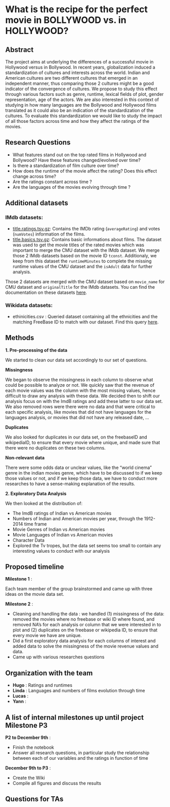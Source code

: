 # **What is the recipe for the perfect movie in BOLLYWOOD vs. in HOLLYWOOD?**

## Abstract
The project aims at underlying the differences of a successful movie in Hollywood versus in Bollywood. In recent years, globalization induced a standardization of cultures and interests across the world. Indian and American cultures are two different cultures that emerged in an independent manner, thus comparing those 2 cultures might be a good indicator of the convergence of cultures. We propose to study this effect through various factors such as genre, runtime, lexical fields of plot, gender representation, age of the actors. We are also interested in this context of studying in how many languages are the Bollywood and Hollywood films translated as it could also be an indication of the standardization of the cultures. To evaluate this standardization we would like to study the impact of all those factors across time and how they affect the ratings of the movies.

## Research Questions
- What features stand out on the top rated films in Hollywood and Bollywood? Have these features changed/evolved over time?
- Is there a standardization of film culture over time?
- How does the runtime of the movie affect the rating? Does this effect change across time? 
- Are the ratings constant across time ?
- Are the languages of the movies evolving through time ?

## Additional datasets

### IMdb datasets:
- [title.ratings.tsv.gz](https://datasets.imdbws.com/title.ratings.tsv.gz): Contains the IMDb rating (`averageRating`) and votes (`numVotes`) information of the films.
- [title.basics.tsv.gz](https://datasets.imdbws.com/title.basics.tsv.gz): Contains basic informations about films. The dataset was used to get the movie titles of the rated movies which was important to merge the CMU dataset with the IMdb dataset. We merge those 2 IMdb datasets based on the movie ID `tconst`. Additionaly, we keep from this dataset the `runtimeMinutes` to complete the missing runtime values of the CMU dataset and the `isAdult` data for further analysis.

Those 2 datasets are merged with the CMU dataset based on `movie_name` for CMU dataset and `originalTitle` for the IMdb datasets. You can find the documentation on these datasets [here](https://www.imdb.com/interfaces/).

### Wikidata datasets: 
- ethinicities.csv : Queried dataset containing all the ethnicities and the matching FreeBase ID to match with our dataset. Find this query [here](https://query.wikidata.org/#SELECT%20%3Fitem%20%3FfreebaseID%20%3Fname%20WHERE%20%7B%0A%20%20%3Fitem%20p%3AP646%20%5Bps%3AP646%20%3FfreebaseID%5D.%20%23get%20the%20freebaseID%0A%20%20%3Fitem%20rdfs%3Alabel%20%3Fname.%20%20%20%20%20%20%20%20%20%20%20%20%20%23get%20the%20name%20of%20the%20enthnic%20group%0A%20%20%3Fitem%20p%3AP31%20%5Bps%3AP31%20wd%3AQ41710%5D.%20%20%20%20%20%23get%20only%20the%20items%20whose%20%22instance%20of%22%20is%20%22ethnic%20group%22%0A%20%20filter%28lang%28%3Fname%29%20%3D%20%22en%22%29%20%20%20%20%20%20%20%20%20%20%23get%20the%20names%20in%20english%0A%7D).

## Methods

**1. Pre-processing of the data**

We started to clean our data set accordingly to our set of questions. 

**Missingness**

We began to observe the missingness in each column to observe what could be possible to analyze or not. We quickly saw that the revenue of each movie values was the column with the most missing values, hence difficult to draw any analysis with these data. We decided then to shift our analysis focus on with the ImdB ratings and add these latter to our data set. 
We also removed rows were there were no data and that were critical to each specific analysis, like movies that did not have languages for the languages analysis, or movies that did not have any released date, …

**Duplicates**

We also looked for duplicates in our data set, on the freebaseID and wikipediaID, to ensure that every movie where unique, and made sure that there were no duplicates on these two columns.

**Non-relevant data**

There were some odds data or unclear values, like the “world cinema” genre in the indian movies genre, which have to be discussed to if we keep those values or not, and if we keep those data, we have to conduct more researches to have a sense-making explanation of the results.

**2. Exploratory Data Analysis**

We then looked at the distribution of:
- The ImdB ratings of Indian vs American movies
- Numbers of Indian and American movies per year, through the 1912-2014 time frame
- Movie Genres of Indian vs American movies
- Movie Languages of Indian vs American movies
- Character Data
- Explored the Tv tropes, but the data set seems too small to contain any interesting values to conduct with our analysis 

## Proposed timeline

**Milestone 1** :

Each team member of the group brainstormed and came up with three ideas on the movie data set.

**Milestone 2** :

- Cleaning and handling the data : we handled (1) missingness of the data:  removed the movies where no freebase or wiki ID where found, and removed NA’s for each analysis or column that we were interested in to plot and (2) duplicates on the freebase or wikipedia ID, to ensure that every movie we have are unique.
- Did a first exploratory data analysis for each columns of interest and added data to solve the missingness of the movie revenue values and data.
- Came up with various researches questions


## Organization with the team

- **Hugo** : Ratings and runtimes
- **Linda** : Languages and numbers of films evolution through time 
- **Lucas** : 
- **Yann** : 

## A list of internal milestones up until project Milestone P3

**P2 to December 9th** : 
- Finish the notebook 
- Answer all research questions, in particular study the relationship between each of our variables and the ratings in function of time

**December 9th to P3** : 
- Create the Wiki
- Compile all figures and discuss the results

## Questions for TAs

